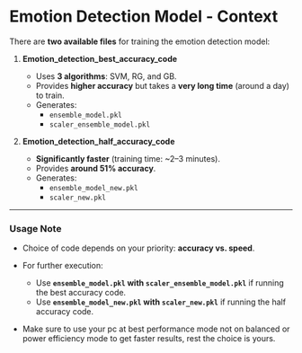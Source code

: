 # Emotion Detection Model - Context

There are **two available files** for training the emotion detection model:

1. **Emotion_detection_best_accuracy_code**
   - Uses **3 algorithms**: SVM, RG, and GB.
   - Provides **higher accuracy** but takes a **very long time** (around a day) to train.
   - Generates:
     - `ensemble_model.pkl`
     - `scaler_ensemble_model.pkl`

2. **Emotion_detection_half_accuracy_code**
   - **Significantly faster** (training time: ~2–3 minutes).
   - Provides **around 51% accuracy**.
   - Generates:
     - `ensemble_model_new.pkl`
     - `scaler_new.pkl`

---

### Usage Note
- Choice of code depends on your priority: **accuracy vs. speed**.
- For further execution:
  - Use **`ensemble_model.pkl` with `scaler_ensemble_model.pkl`** if running the best accuracy code.
  - Use **`ensemble_model_new.pkl` with `scaler_new.pkl`** if running the half accuracy code.

- Make sure to use your pc at best performance mode not on balanced or power efficiency mode to get faster results, rest the choice is yours.